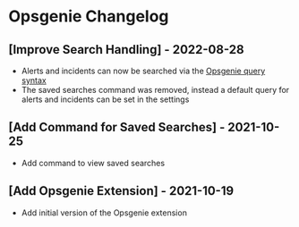 # Opsgenie Changelog

## [Improve Search Handling] - 2022-08-28

- Alerts and incidents can now be searched via the [Opsgenie query syntax](https://support.atlassian.com/opsgenie/docs/search-queries-for-alerts/)
- The saved searches command was removed, instead a default query for alerts and incidents can be set in the settings

## [Add Command for Saved Searches] - 2021-10-25

- Add command to view saved searches

## [Add Opsgenie Extension] - 2021-10-19

- Add initial version of the Opsgenie extension
